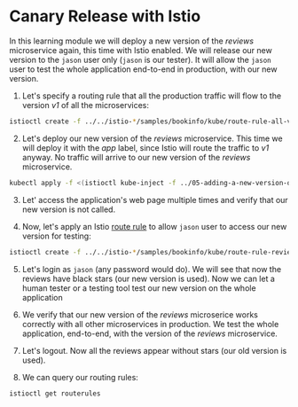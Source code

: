 # Canary Release with Istio
In this learning module we will deploy a new version of the _reviews_ microservice again,
this time with Istio enabled. We will release our new version to the `jason` user only (`jason` is our tester). It will allow the `jason` user to test the whole application end-to-end in production, with our new version.

1. Let's specify a routing rule that all the production traffic will flow to the version _v1_ of all the microservices:
  ```bash
  istioctl create -f ../../istio-*/samples/bookinfo/kube/route-rule-all-v1.yaml
  ```

2.  Let's deploy our new version of the _reviews_ microservice. This time we will deploy it with the _app_ label, since Istio will route the traffic to _v1_ anyway. No traffic will arrive to our new version of the _reviews_ microservice.
  ```bash
kubectl apply -f <(istioctl kube-inject -f ../05-adding-a-new-version-of-a-microservice/bookinfo-reviews-v2-with-app-label.yaml)
  ```

3. Let' access the application's web page multiple times and verify that our new version is not called.

4. Now, let's apply an Istio [route rule](https://istio.io/docs/reference/config/istio.routing.v1alpha1.html) to allow `jason` user to access our new version for testing:
  ```bash
  istioctl create -f ../../istio-*/samples/bookinfo/kube/route-rule-reviews-test-v2.yaml
  ```

5. Let's login as `jason` (any password would do). We will see that now the reviews have black stars (our new version is used). Now we can let a human tester or a testing tool test our new version on the whole application

5. We verify that our new version of the _reviews_ microserice works correctly with all other microservices in production. We test the whole application, end-to-end, with the version of the _reviews_ microservice.

6. Let's logout. Now all the reviews appear without stars (our old version is used).

7. We can query our routing rules:
```bash
istioctl get routerules
```
